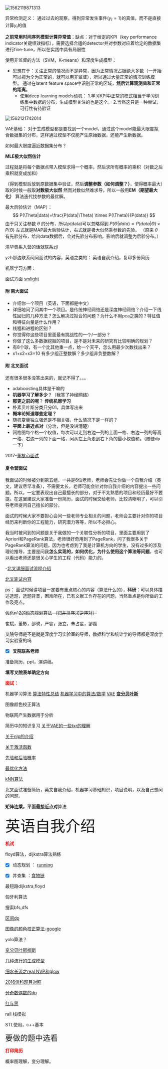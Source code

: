 ![1562119871313](C:\Users\Tourist\AppData\Roaming\Typora\typora-user-images\1562119871313.png)

异常检测定义： 通过过去的观察，得到异常发生事件($y_t=1$)的真值，而不是直接计算$y_t​$的值

**之前常用时间序列模型计算异常值**：缺点：对于给定的KPI（key performance indicator关键绩效指标），需要选择合适的detector并对参数对应着给定的数据集进行fine-tune，所以在实践中具有局限性



使用非监督的方法（SVM，K-means）和深度生成模型：

- 思想在于：关注正常的情况而不是异常，因为正常情况占据绝大多数（一开始可以视为全为正常的，就可以用非监督），所以通过大量正常的情况训练模型。   	通过在latent feature space中识别正常的区域，**然后计算观测值和正常的距离**。
  - 使用deep learning models动机：  1.学习KPI中正常的模式相当于学习训练集中数据的分布，生成模型关注的也是这个。      2.当然这只是一种尝试，可行性有待验证

![1562121742014](C:\Users\Tourist\AppData\Roaming\Typora\typora-user-images\1562121742014.png)





VAE基础：    对于生成模型都是要找到一个model，通过这个model能最大限度拟合数据集的分布，这样通过模型不仅能产生原始数据，还能产生新数据。

如何最大限度逼近数据集分布？    

**MLE极大似然估计**

过程就是将每个数据点带入模型求得一个概率，然后求所有概率的乘积（对数之后乘积就变成加和）



（得到模型后放到原数据集中验证，然后**调整参数（如何调整？）**，使得概率最大）取的时候一般取**对数极大似然**       然而对数似然难求导，所以一般用**EM（期望最大化）**	算法迭代找参数的最优解。 

最大后验估计（MAP）：
$$
P(\Theta|data)=\frac{P(data|\Theta) \times P(\Theta)}{P(data)}
$$
由于只关注参数 $\theta$ 的分布，所以p(data)可以忽略得到 $P(\Theta|data) \propto {P(data|\Theta) \times P(\Theta)}$  左式就是MAP最大后验估计，右式就是极大似然乘参数的先验。               （原来 $\theta$ 有先验分布，给出data数据后，会对先验分布影响，影响后就调整为后验分布。）












清华贵系入营的话就联系zjl

yzh那边联系问问面试的内容，英语之类的：    英语自我介绍，复印多份简历

机器学习方面：

面试方面   [smlight](https://smlight.github.io/blog/2018/10/12/block2/)

#### 附 南大面试

- 介绍你一个项目（英语，下面都是中文）
- 详细地问了问其中一个项目。是传统神经网络还是深度神经网络？介绍一下线性回归的几种方法？怎么解决过拟合的问题？为什么不用pca之类的？特征值和特征向量是什么作用？
- 线程和进程的区别？
- 你觉得你这些项目里面最有挑战性的一个/一部分？
- 你做了这么多数据挖掘的项目，是不是对未来的研究有比较明确的规划？
- 有8个球，有一个比其他重一点，给一个天平，怎么用最少次数找出来？
- x1+x2+x3=10 有多少组正整数解？多少组非负整数解？

#### 附 北叉面试

还有很多很多没答出来的，就记不得了。。。

- adaboosting具体是干嘛的
- **机器学习了解多少**？（我答了神经网络）
- **那更之前的呢**？        **传统机器学习**
- 朴素贝叶斯分类只分01，具体写出来
- **概率论知道哪些定理？**
- 随机变量独立强还是不相关强，什么情况下是一样的？
- **平面上最近点对**（分治，但是没讲清楚）
- 网格图每个格一个权值，每次可以走到右边一列的上面一格、右边一列的等高一格、右边一列的下面一格，问从左上角走到右下角的最小权值和。（随便dp一下）



2017-[董核心面试](https://www.jianshu.com/p/e1b6b4421ca2)

#### 夏令营面试

我面试的时候被分到第五组，一共是6位老师，老师会先让你做一个自我介绍（英文，建议尽早准备），不需要太长，老师可能会针对你自我介绍的内容提出一些问题，所以，一定要表现出自己最擅长的部分，对于不太熟悉的项目和经历最好不要提。在这里建议大家准备一份简历，面试的时候交给老师，比较清晰明了，可以引导老师提问自己擅长的部分。

面试的时候大家不要担心会问一些老师专业相关的问题，老师会主要针对你的项目经历来判断你的工程能力，研究潜力等等，所以不必担心。

我当时被问到的问题是关于我做的一个关联性分析的项目，里面主要用到了Apriori和PageRank算法，老师很好奇用到了PageRank，问了我很多关于PageRank算法的问题，因为也考虑到了我是计算机方向的学生，没有过多的涉及理论推导，主要是问我**怎么实现的，如何优化，为什么使用这个算法等问题**，也可以看出老师还是很关心学生的工程（代码）能力的。



-[北叉详细面试流程介绍](https://www.jianshu.com/p/cf9daf795879)

[北叉笔试内容](https://www.jianshu.com/p/79d337e33702)





ps： 面试时候讲项目一定要有重点核心的内容（算法什么的），**科研**：可以具体描述选题，选题背景，困难所在，已有文献工作存在的问题，当然重点是你所做的工作及亮点。



~~优化n^2的动态规划算法  （归并排序求逆序对）~~



崔斌，董彬，邰骋，严睿，张立，朱占星，邹磊

叉院导师是不是就是深度学习实验室的导师，数据科学和统计学的导师都是深度学习实验室的吗

- [x] **叉院联系老师**

准备简历，ppt，演讲稿。

**填写叉院表单确定方向**





<font color='red'>**面试：**</font>



机器学习算法     [算法特性总结](https://www.jianshu.com/p/715c1e6cbda7)      [机器学习中的算法/数学](https://www.jianshu.com/p/0e26f7b33f81 )       [VAE](https://www.jianshu.com/p/a750e666a8b7)      [**变分贝叶斯**](https://www.google.com/search?newwindow=1&ei=gU0WXZ7NPKiu0PEPgb2w6As&q=%E5%8F%98%E5%88%86%E8%B4%9D%E5%8F%B6%E6%96%AF&oq=%E5%8F%98%E5%88%86%E8%B4%9D%E5%8F%B6%E6%96%AF&gs_l=psy-ab.3..0i12l2.9207.12498..12697...0.0..0.993.4775.3-3j2j3j1......0....1..gws-wiz.......0i71j35i39j0j0i67.YpLIernzJl0)

图像颜色校正算法



物联网产生数据用于分析



简历中的知识复习         [关于VAE的一些txr的理解](https://tangxiangru.github.io/2017/09/20/what-is-vae/)



[关于nlp的介绍](https://tangxiangru.github.io/2017/09/18/say-hello-to-nlp/)

[关于激活函数](https://tangxiangru.github.io/2017/07/22/Activation-Function/)

[先验和后验概率](https://tangxiangru.github.io/2017/07/18/%E5%85%88%E9%AA%8C%E6%A6%82%E7%8E%87%E5%92%8C%E5%90%8E%E9%AA%8C%E6%A6%82%E7%8E%87/)

[最优化方法](https://tangxiangru.github.io/2017/07/18/%E6%9C%80%E4%BC%98%E5%8C%96%E6%96%B9%E6%B3%95%E6%80%BB%E7%BB%93/)

[kNN算法](https://tangxiangru.github.io/2017/07/14/kNN%E7%AE%97%E6%B3%95/)



北叉面试准备简历，英文自我介绍，机器学习基础知识，项目说明，以及自己想问的问题。

**矩阵连乘，平面最接近点对**算法



<font size=10>英语自我介绍</font>



<font color='red'>**机试**</font>

floyd算法，dijkstra算法熟练



- [x] 动态规划  ： [running](http://bailian.openjudge.cn/dsj2018xly/D/)

- [x] 并查集   ：[食物链](http://bailian.openjudge.cn/xly2018/G/)

最短路dijkstra,floyd

匈牙利算法

搜索bfs,dfs





[区间dp](https://www.baidu.com/s?wd=%E5%8C%BA%E9%97%B4dp&rsv_spt=1&rsv_iqid=0xfbd555c10038f524&issp=1&f=8&rsv_bp=1&rsv_idx=2&ie=utf-8&rqlang=cn&tn=baiduhome_pg&rsv_enter=1&oq=The%2520cows%2520are%2520trying%2520to%2520become%2520better%2520athletes&rsv_t=20e4FxeXWNrvnBo0OEsuK6mMwS8A%2B0WiyIC0PswYbG83FT12veSLVEaXOXL%2FSOJQx1iN&inputT=604&rsv_pq=9dac32fa0012e9db&rsv_sug3=51&rsv_sug1=12&rsv_sug7=100&bs=The%20cows%20are%20trying%20to%20become%20better%20athletes)

[图像的颜色校正算法-google](https://www.google.com/search?newwindow=1&ei=ZEIWXYaRNdPg9APj7JTACA&q=%E5%9B%BE%E5%83%8F%E9%A2%9C%E8%89%B2%E6%A0%A1%E5%87%86%E7%AE%97%E6%B3%95&oq=%E5%9B%BE%E5%83%8F%E9%A2%9C%E8%89%B2%E6%A0%A1%E5%87%86%E7%AE%97%E6%B3%95&gs_l=psy-ab.3...11107.12022..12193...0.0..0.387.1420.3-4......0....1..gws-wiz.MAL8NGzHQYQ)

yolo算法？

[变分贝叶斯推断](https://blog.csdn.net/aws3217150/article/details/57072827)

[几种流行的生成模型](https://www.cnblogs.com/vpegasus/p/generative_models.html)

[细水长流之real NVP和glow](https://kexue.fm/archives/5807)





[2016信科题目对照](https://github.com/flyhero99/BaoYanJiShi/tree/master/百炼OJ/2016信科夏令营机试)

[分奇数偶数的dp](https://blog.csdn.net/geekcome/article/details/6064991)

[红与黑](https://blog.csdn.net/persuing_truth/article/details/60756128)

rail 栈模拟

STL使用，c++基本

<font size=5>要做的题中选看</font>



<font color='red'>**打印简历**</font>



概率图理解，变分理解。
